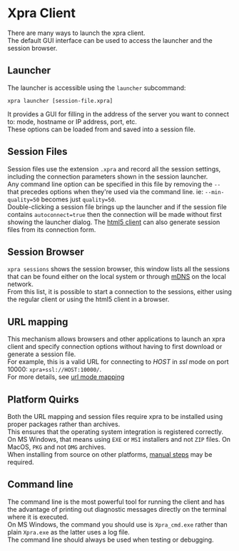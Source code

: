 # Xpra Client

There are many ways to launch the xpra client. \
The default GUI interface can be used to access the launcher and the session browser.

## Launcher
The launcher is accessible using the `launcher` subcommand:
```shell
xpra launcher [session-file.xpra]
```
It provides a GUI for filling in the address of the server you want to connect to: mode, hostname or IP address, port, etc. \
These options can be loaded from and saved into a session file.

## Session Files
Session files use the extension `.xpra` and record all the session settings, including the connection parameters shown in the session launcher. \
Any command line option can be specified in this file by removing the `--` that precedes options when they're used via the command line.
ie: `--min-quality=50` becomes just `quality=50`. \
Double-clicking a session file brings up the launcher and if the session file contains `autoconnect=true` then the connection will be made without first showing the launcher dialog.
The [html5 client](https://github.com/Xpra-org/xpra-html5) can also generate session files from its connection form.

## Session Browser
`xpra sessions` shows the session browser, this window lists all the sessions that can be found either on the local system or through [mDNS](../Network/Multicast-DNS.md) on the local network. \
From this list, it is possible to start a connection to the sessions, either using the regular client or using the html5 client in a browser.

## URL mapping
This mechanism allows browsers and other applications to launch an xpra client and specify connection options without having to first download or generate a session file. \
For example, this is a valid URL for connecting to _HOST_ in _ssl_ mode on port 10000: `xpra+ssl://HOST:10000/`. \
For more details, see [url mode mapping](https://github.com/Xpra-org/xpra/issues/1894#issue-792112051)

## Platform Quirks
Both the URL mapping and session files require xpra to be installed using proper packages rather than archives. \
This ensures that the operating system integration is registered correctly. \
On MS Windows, that means using `EXE` or `MSI` installers and not `ZIP` files. On MacOS, `PKG` and not `DMG` archives. \
When installing from source on other platforms, [manual steps](https://github.com/Xpra-org/xpra/issues/1894#issuecomment-765501182) may be required.

## Command line
The command line is the most powerful tool for running the client and has the advantage of printing out diagnostic messages directly
on the terminal where it is executed. \
On MS Windows, the command you should use is `Xpra_cmd.exe` rather than plain `Xpra.exe` as  the latter uses a log file. \
The command line should always be used when testing or debugging.
